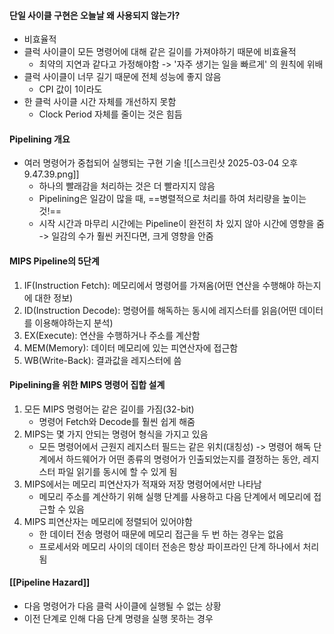 #### 단일 사이클 구현은 오늘날 왜 사용되지 않는가?
- 비효율적
- 클럭 사이클이 모든 명령어에 대해 같은 길이를 가져야하기 때문에 비효율적
	- 최약의 지연과 같다고 가정해야함
		-> '자주 생기는 일을 빠르게' 의 원칙에 위배
- 클럭 사이클이 너무 길기 때문에 전체 성능에 좋지 않음
	- CPI 값이 1이라도
- 한 클럭 사이클 시간 자체를 개선하지 못함
	- Clock Period 자체를 줄이는 것은 힘듬

#### Pipelining 개요
- 여러 명령어가 중첩되어 실행되는 구현 기술
	![[스크린샷 2025-03-04 오후 9.47.39.png]]
	- 하나의 빨래감을 처리하는 것은 더 빨라지지 않음
	- Pipelining은 일감이 많을 때, ==병렬적으로 처리를 하여 처리량을 높이는 것!==
	- 시작 시간과 마무리 시간에는 Pipeline이 완전히 차 있지 않아 시간에 영향을 줌
		  -> 일감의 수가 훨씬 커진다면, 크게 영향을 안줌

#### MIPS Pipeline의 5단계
1. IF(Instruction Fetch): 메모리에서 명령어를 가져옴(어떤 연산을 수행해야 하는지에 대한 정보)
2. ID(Instruction Decode): 명령어를 해독하는 동시에 레지스터를 읽음(어떤 데이터를 이용해야하는지 분석)
3. EX(Execute): 연산을 수행하거나 주소를 계산함
4. MEM(Memory): 데이터 메모리에 있는 피연산자에 접근함
5. WB(Write-Back): 결과값을 레지스터에 씀

#### Pipelining을 위한 MIPS 명령어 집합 설계
1. 모든 MIPS 명령어는 같은 길이를 가짐(32-bit)
	- 명령어 Fetch와 Decode를 훨씬 쉽게 해줌
2. MIPS는 몇 가지 안되는 명령어 형식을 가지고 있음
	- 모든 명령어에서 근원지 레지스터 필드는 같은 위치(대칭성)
	  -> 명령어 해독 단계에서 하드웨어가 어떤 종류의 명령어가 인출되었는지를 결정하는 동안, 레지스터 파일 읽기를 동시에 할 수 있게 됨
3. MIPS에서는 메모리 피연산자가 적재와 저장 명령어에서만 나타남
	- 메모리 주소를 계산하기 위해 실행 단계를 사용하고 다음 단계에서 메모리에 접근할 수 있음
4. MIPS 피연산자는 메모리에 정렬되어 있어야함
	- 한 데이터 전송 명령어 때문에 메모리 접근을 두 번 하는 경우는 없음
	- 프로세서와 메모리 사이의 데이터 전송은 항상 파이프라인 단계 하나에서 처리됨
#### [[Pipeline Hazard]]
- 다음 명령어가 다음 클럭 사이클에 실행될 수 없는 상황
- 이전 단계로 인해 다음 단계 명령을 실행 못하는 경우